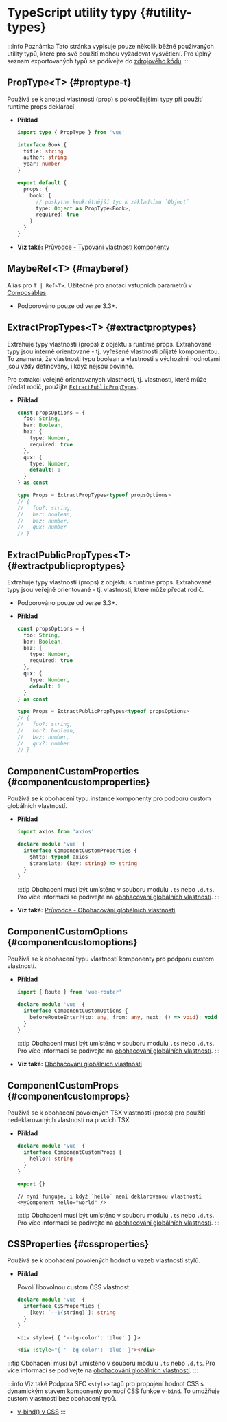 # TypeScript utility typy {#utility-types}

:::info Poznámka
Tato stránka vypisuje pouze několik běžně používaných utility typů, které pro své použití mohou vyžadovat vysvětlení. Pro úplný seznam exportovaných typů se podívejte do [zdrojového kódu](https://github.com/vuejs/core/blob/main/packages/runtime-core/src/index.ts#L131).
:::

## PropType\<T> {#proptype-t}

Používá se k anotaci vlastnosti (prop) s pokročilejšími typy při použití runtime props deklarací.

- **Příklad**

  ```ts
  import type { PropType } from 'vue'

  interface Book {
    title: string
    author: string
    year: number
  }

  export default {
    props: {
      book: {
        // poskytne konkrétnější typ k základnímu `Object`
        type: Object as PropType<Book>,
        required: true
      }
    }
  }
  ```

- **Viz také:** [Průvodce - Typování vlastností komponenty](/guide/typescript/options-api#typing-component-props)

## MaybeRef\<T> {#mayberef}

Alias pro `T | Ref<T>`. Užitečné pro anotaci vstupních parametrů v [Composables](/guide/reusability/composables.html).

- Podporováno pouze od verze 3.3+.

## ExtractPropTypes\<T> {#extractproptypes}

Extrahuje typy vlastností (props) z objektu s runtime props. Extrahované typy jsou interně orientované - tj. vyřešené vlastnosti přijaté komponentou. To znamená, že vlastnosti typu boolean a vlastnosti s výchozími hodnotami jsou vždy definovány, i když nejsou povinné.

Pro extrakci veřejně orientovaných vlastností, tj. vlastností, které může předat rodič, použijte [`ExtractPublicPropTypes`](#extractpublicproptypes).

- **Příklad**

  ```ts
  const propsOptions = {
    foo: String,
    bar: Boolean,
    baz: {
      type: Number,
      required: true
    },
    qux: {
      type: Number,
      default: 1
    }
  } as const

  type Props = ExtractPropTypes<typeof propsOptions>
  // {
  //   foo?: string,
  //   bar: boolean,
  //   baz: number,
  //   qux: number
  // }
  ```

## ExtractPublicPropTypes\<T> {#extractpublicproptypes}

Extrahuje typy vlastností (props) z objektu s runtime props. Extrahované typy jsou veřejně orientované - tj. vlastnosti, které může předat rodič. 

- Podporováno pouze od verze 3.3+.

- **Příklad**

  ```ts
  const propsOptions = {
    foo: String,
    bar: Boolean,
    baz: {
      type: Number,
      required: true
    },
    qux: {
      type: Number,
      default: 1
    }
  } as const

  type Props = ExtractPublicPropTypes<typeof propsOptions>
  // {
  //   foo?: string,
  //   bar?: boolean,
  //   baz: number,
  //   qux?: number
  // }
  ```

## ComponentCustomProperties {#componentcustomproperties}

Používá se k obohacení typu instance komponenty pro podporu custom globálních vlastností.

- **Příklad**

  ```ts
  import axios from 'axios'

  declare module 'vue' {
    interface ComponentCustomProperties {
      $http: typeof axios
      $translate: (key: string) => string
    }
  }
  ```

  :::tip
  Obohacení musí být umístěno v souboru modulu `.ts` nebo `.d.ts`. Pro více informací se podívejte na [obohacování globálních vlastností](/guide/typescript/options-api#augmenting-global-properties).
  :::

- **Viz také:** [Průvodce - Obohacování globálních vlastností](/guide/typescript/options-api#augmenting-global-properties)

## ComponentCustomOptions {#componentcustomoptions}

Používá se k obohacení typu vlastností komponenty pro podporu custom vlastností.

- **Příklad**

  ```ts
  import { Route } from 'vue-router'

  declare module 'vue' {
    interface ComponentCustomOptions {
      beforeRouteEnter?(to: any, from: any, next: () => void): void
    }
  }
  ```

  :::tip
  Obohacení musí být umístěno v souboru modulu `.ts` nebo `.d.ts`. Pro více informací se podívejte na [obohacování globálních vlastností](/guide/typescript/options-api#augmenting-global-properties).
  :::

- **Viz také:** [ Obohacování globálních vlastností](/guide/typescript/options-api#augmenting-custom-options)

## ComponentCustomProps {#componentcustomprops}

Používá se k obohacení povolených TSX vlastností (props) pro použití nedeklarovaných vlastností na prvcích TSX.

- **Příklad**

  ```ts
  declare module 'vue' {
    interface ComponentCustomProps {
      hello?: string
    }
  }

  export {}
  ```

  ```tsx
  // nyní funguje, i když `hello` není deklarovanou vlastností
  <MyComponent hello="world" />
  ```

  :::tip
  Obohacení musí být umístěno v souboru modulu `.ts` nebo `.d.ts`. Pro více informací se podívejte na [obohacování globálních vlastností](/guide/typescript/options-api#augmenting-global-properties).
  :::

## CSSProperties {#cssproperties}

Používá se k obohacení povolených hodnot u vazeb vlastností stylů.

- **Příklad**

  Povolí libovolnou custom CSS vlastnost

  ```ts
  declare module 'vue' {
    interface CSSProperties {
      [key: `--${string}`]: string
    }
  }
  ```

  ```tsx
  <div style={ { '--bg-color': 'blue' } }>
  ```

  ```html
  <div :style="{ '--bg-color': 'blue' }"></div>
  ```

:::tip
Obohacení musí být umístěno v souboru modulu `.ts` nebo `.d.ts`. Pro více informací se podívejte na [obohacování globálních vlastností](/guide/typescript/options-api#augmenting-global-properties).
:::

:::info Viz také
Podpora SFC `<style>` tagů pro propojení hodnot CSS s dynamickým stavem komponenty pomocí CSS funkce `v-bind`. To umožňuje custom vlastnosti bez obohacení typů.

- [v-bind() v CSS](/api/sfc-css-features#v-bind-in-css)
  :::
